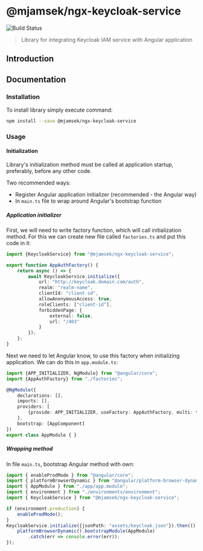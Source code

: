 # @mjamsek/ngx-keycloak-service
![Build Status](https://jenkins.mjamsek.com/buildStatus/icon?job=ngx-keycloak-service-lib)
> Library for integrating Keycloak IAM service with Angular application

## Introduction

## Documentation

### Installation

To install library simply execute command:

```bash
npm install --save @mjamsek/ngx-keycloak-service
```

### Usage

#### Initialization

Library's initialization method must be called at application startup, preferably, before any other code.

Two recommended ways:

* Register Angular application initializer (recommended - the Angular way)
* In `main.ts` file to wrap around Angular's bootstrap function

##### Application initializer

First, we will need to write factory function, which will call initialization method. For this we can create new file called `factories.ts` and put this code in it:

```typescript
import {KeycloakService} from "@mjamsek/ngx-keycloak-service";

export function AppAuthFactory() {
    return async () => {
        await KeycloakService.initialize({
            url: "http://keycloak.domain.com/auth",
            realm: "realm-name",
            clientId: "client-id",
            allowAnonymousAccess: true,
            roleClients: ["client-id"],
            forbiddenPage: {
                external: false,
                url: "/403"
            }
        });
    };
}
```

Next we need to let Angular know, to use this factory when initializing application. We can do this in `app.module.ts`:

```typescript
import {APP_INITIALIZER, NgModule} from "@angular/core";
import {AppAuthFactory} from "./factories";

@NgModule({
    declarations: [],
    imports: [],
    providers: [
        {provide: APP_INITIALIZER, useFactory: AppAuthFactory, multi: true}
    ],
    bootstrap: [AppComponent]
})
export class AppModule { }
```

##### Wrapping method

In file `main.ts`, bootstrap Angular method with own:

```typescript
import { enableProdMode } from "@angular/core";
import { platformBrowserDynamic } from "@angular/platform-browser-dynamic";
import { AppModule } from "./app/app.module";
import { environment } from "./environments/environment";
import { KeycloakService } from "@mjamsek/ngx-keycloak-service";

if (environment.production) {
    enableProdMode();
}
KeycloakService.initialize({jsonPath: "assets/keycloak.json"}).then(() => {
    platformBrowserDynamic().bootstrapModule(AppModule)
        .catch(err => console.error(err));
});
```
